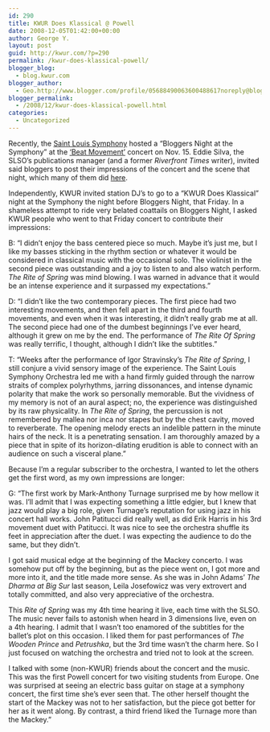 ```yaml
---
id: 290
title: KWUR Does Klassical @ Powell
date: 2008-12-05T01:42:00+00:00
author: George Y.
layout: post
guid: http://kwur.com/?p=290
permalink: /kwur-does-klassical-powell/
blogger_blog:
  - blog.kwur.com
blogger_author:
  - Geo.http://www.blogger.com/profile/05688490063600488617noreply@blogger.com
blogger_permalink:
  - /2008/12/kwur-does-klassical-powell.html
categories:
  - Uncategorized
---
```

<div class="pf-content">
  <p>
    Recently, the <a href="http://www.slso.org/">Saint Louis Symphony</a> hosted a “Bloggers Night at the Symphony” at the <a href="http://www.slso.org/notes/0809/11-14-2008.htm">‘Beat Movement’</a> concert on Nov. 15. Eddie Silva, the SLSO’s publications manager (and a former <span style="font-style: italic;">Riverfront Times</span> writer), invited said bloggers to post their impressions of the concert and the scene that night, which many of them did <a href="http://www.slso.org/blog/2008/11/rafting-down-knob-creek.html">here</a>.
  </p>
  
  <p>
    Independently, KWUR invited station DJ’s to go to a “KWUR Does Klassical” night at the Symphony the night before Bloggers Night, that Friday. In a shameless attempt to ride very belated coattails on Bloggers Night, I asked KWUR people who went to that Friday concert to contribute their impressions:
  </p>
  
  <p>
    B: “I didn’t enjoy the bass centered piece so much. Maybe it’s just me, but I like my basses sticking in the rhythm section or whatever it would be considered in classical music with the occasional solo. The violinist in the second piece was outstanding and a joy to listen to and also watch perform. <span style="font-style: italic;">The Rite of Spring</span> was mind blowing. I was warned in advance that it would be an intense experience and it surpassed my expectations.”
  </p>
  
  <p>
    D: “I didn’t like the two contemporary pieces. The first piece had two interesting movements, and then fell apart in the third and fourth movements, and even when it was interesting, it didn’t really grab me at all. The second piece had one of the dumbest beginnings I’ve ever heard, although it grew on me by the end. The performance of <span style="font-style: italic;">The Rite Of Spring</span> was really terrific, I thought, although I didn’t like the subtitles.”
  </p>
  
  <p>
    T: “Weeks after the performance of Igor Stravinsky’s <span style="font-style: italic;">The Rite of Spring</span>, I still conjure a vivid sensory image of the experience. The Saint Louis Symphony Orchestra led me with a hand firmly guided through the narrow straits of complex polyrhythms, jarring dissonances, and intense dynamic polarity that make the work so personally memorable. But the vividness of my memory is not of an aural aspect; no, the experience was distinguished by its raw physicality. In <span style="font-style: italic;">The Rite of Spring</span>, the percussion is not remembered by mallea nor inca nor stapes but by the chest cavity, moved to reverberate. The opening melody erects an indelible pattern in the minute hairs of the neck. It is a penetrating sensation. I am thoroughly amazed by a piece that in spite of its horizon-dilating erudition is able to connect with an audience on such a visceral plane.”
  </p>
  
  <p>
    Because I’m a regular subscriber to the orchestra, I wanted to let the others get the first word, as my own impressions are longer:
  </p>
  
  <p>
    G: “The first work by Mark-Anthony Turnage surprised me by how mellow it was. I’ll admit that I was expecting something a little edgier, but I knew that jazz would play a big role, given Turnage’s reputation for using jazz in his concert hall works. John Patitucci did really well, as did Erik Harris in his 3rd movement duet with Patitucci. It was nice to see the orchestra shuffle its feet in appreciation after the duet. I was expecting the audience to do the same, but they didn’t.
  </p>
  
  <p>
    I got said musical edge at the beginning of the Mackey concerto. I was somehow put off by the beginning, but as the piece went on, I got more and more into it, and the title made more sense. As she was in John Adams’ <i>The Dharma at Big Sur</i> last season, Leila Josefowicz was very extrovert and totally committed, and also very appreciative of the orchestra.
  </p>
  
  <p>
    This <span style="font-style: italic;">Rite of Spring</span> was my 4th time hearing it live, each time with the SLSO. The music never fails to astonish when heard in 3 dimensions live, even on a 4th hearing. I admit that I wasn’t too enamored of the subtitles for the ballet’s plot on this occasion. I liked them for past performances of <span style="font-style: italic;">The Wooden Prince</span> and <span style="font-style: italic;">Petrushka</span>, but the 3rd time wasn’t the charm here. So I just focused on watching the orchestra and tried not to look at the screen.
  </p>
  
  <p>
    I talked with some (non-KWUR) friends about the concert and the music. This was the first Powell concert for two visiting students from Europe. One was surprised at seeing an electric bass guitar on stage at a symphony concert, the first time she’s ever seen that. The other herself thought the start of the Mackey was not to her satisfaction, but the piece got better for her as it went along. By contrast, a third friend liked the Turnage more than the Mackey.”
  </p>
</div>